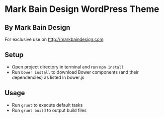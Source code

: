 Mark Bain Design WordPress Theme
===


By Mark Bain Design
---

For exclusive use on http://markbaindesign.com

Setup
---
* Open project directory in terminal and run `npm install`
* Run `bower install` to download Bower components (and their dependencies) as listed in bower.js

Usage
---
* Run `grunt` to execute default tasks
* Run `grunt build` to output build files
